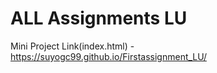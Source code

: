 # ALL Assignments LU
 Mini Project Link(index.html) -https://suyogc99.github.io/Firstassignment_LU/
 
